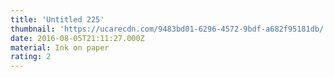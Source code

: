 ```yaml
---
title: 'Untitled 225'
thumbnail: 'https://ucarecdn.com/9483bd01-6296-4572-9bdf-a682f95181db/'
date: 2016-08-05T21:11:27.000Z
material: Ink on paper
rating: 2
---
```

